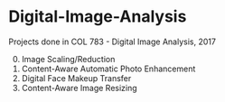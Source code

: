# Digital-Image-Analysis

Projects done in COL 783 - Digital Image Analysis, 2017

0. Image Scaling/Reduction
1. Content-Aware Automatic Photo Enhancement
2. Digital Face Makeup Transfer
3. Content-Aware Image Resizing